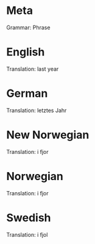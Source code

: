 Meta
====

Grammar: Phrase



English
=======

Translation: last year



German
======

Translation: letztes Jahr



New Norwegian
=============

Translation: i fjor



Norwegian
=========

Translation: i fjor



Swedish
=======

Translation: i fjol
